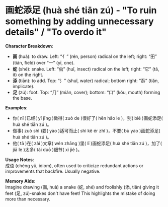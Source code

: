 # **画蛇添足 (huà shé tiān zú) - "To ruin something by adding unnecessary details" / "To overdo it"**

**Character Breakdown**:  
- **画** (huà): to draw. Left: “亻” (rén, person) radical on the left; right: “田” (tián, field) over “一” (yī, one).  
- **蛇** (shé): snake. Left: “虫” (huǐ, insect) radical on the left; right: “它” (tā, it) on the right.  
- **添** (tiān): to add. Top: “氵” (shuǐ, water) radical; bottom right: “忝” (tiǎn, implicate).  
- **足** (zú): foot. Top: “⺆” (mián, cover); bottom: “口” (kǒu, mouth) forming the base.

**Examples**:  
- 你( nǐ )已经( yǐ jīng )做得( zuò de )很好了( hěn hǎo le )，别( bié )画蛇添足( huà shé tiān zú )。  
- 做事( zuò shì )要( yào )适可而止( shì kě ér zhǐ )，不要( bù yào )画蛇添足( huà shé tiān zú )。  
- 他( tā )在( zài )文章( wén zhāng )里( lǐ )画蛇添足( huà shé tiān zú )，加了( jiā le )太多( tài duō )细节( xì jié )。

**Usage Notes**:  
成语 (chéng yǔ, idiom), often used to criticize redundant actions or improvements that backfire. Usually negative.

**Memory Aids**:  
Imagine drawing (画, huà) a snake (蛇, shé) and foolishly (添, tiān) giving it feet (足, zú)-snakes don't have feet! This highlights the mistake of doing more than necessary.